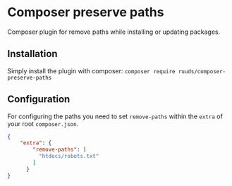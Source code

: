 # Composer preserve paths

Composer plugin for remove paths while installing or updating packages.

## Installation

Simply install the plugin with composer: `composer require ruuds/composer-preserve-paths`

## Configuration

For configuring the paths you need to set `remove-paths` within the `extra` of your root `composer.json`.

```json
{
    "extra": {
        "remove-paths": [
          "htdocs/robots.txt"
        ]
      }
}
```